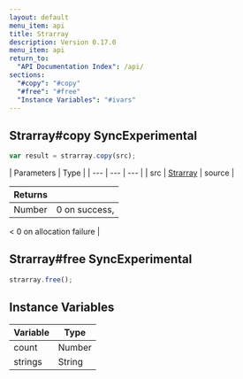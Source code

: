 ```yaml
---
layout: default
menu_item: api
title: Strarray
description: Version 0.17.0
menu_item: api
return_to:
  "API Documentation Index": /api/
sections:
  "#copy": "#copy"
  "#free": "#free"
  "Instance Variables": "#ivars"
---
```


## <a name="copy"></a><span>Strarray#</span>copy <span class="tags"><span class="sync">Sync</span><span class="experimental">Experimental</span></span>

```js
var result = strarray.copy(src);
```

| Parameters | Type |
| --- | --- | --- |
| src | [Strarray](/api/strarray/) | source |

| Returns |  |
| --- | --- |
| Number |  0 on success, 
<
 0 on allocation failure |

## <a name="free"></a><span>Strarray#</span>free <span class="tags"><span class="sync">Sync</span><span class="experimental">Experimental</span></span>

```js
strarray.free();
```

## <a name="ivars"></a>Instance Variables

| Variable | Type |
| --- | --- |
| <a name="count"></a>count | Number |
| <a name="strings"></a>strings | String |


